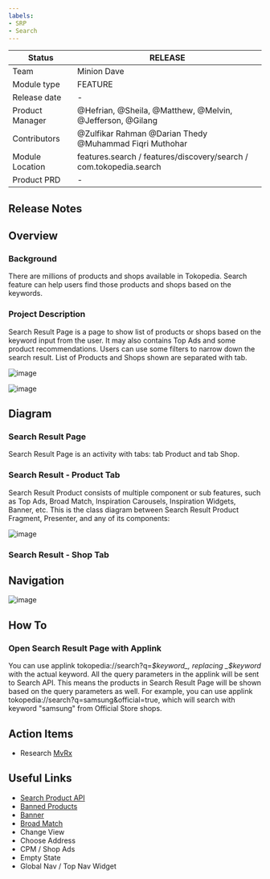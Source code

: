 ```yaml
---
labels:
- SRP
- Search
---
```

<!--left header table-->
| **Status** | <!--start status:Green-->RELEASE<!--end status--> |
| --- | --- |
| Team | Minion Dave |
| Module type | <!--start status:Yellow-->FEATURE<!--end status--> |
| Release date | - |
| Product Manager | @Hefrian, @Sheila, @Matthew, @Melvin, @Jefferson, @Gilang |
| Contributors | @Zulfikar Rahman @Darian Thedy @Muhammad Fiqri Muthohar |
| Module Location | features.search / features/discovery/search / com.tokopedia.search |
| Product PRD | - |

<!--toc-->
## Release Notes


## Overview

### Background
There are millions of products and shops available in Tokopedia. Search feature can help users find those products and shops based on the keywords.

### Project Description
Search Result Page is a page to show list of products or shops based on the keyword input from the user. It may also contains Top Ads and some product recommendations. Users can use some filters to narrow down the search result. List of Products and Shops shown are separated with tab.

![image](res/product_tab_description.png)

![image](res/shop_tab_description.png)

## Diagram

### Search Result Page
Search Result Page is an activity with tabs: tab Product and tab Shop.

<!-- insert SRP Diagram here -->

### Search Result - Product Tab
Search Result Product consists of multiple component or sub features, such as Top Ads, Broad Match, Inspiration Carousels, Inspiration Widgets, Banner, etc. This is the class diagram between Search Result Product Fragment, Presenter, and any of its components:

![image](res/product_diagram.png)

### Search Result - Shop Tab
<!-- insert SRP Shop Tab Diagram here -->

## Navigation
![image](res/navigation.png)

## How To

### Open Search Result Page with Applink
You can use applink tokopedia://search?q=_$keyword_, replacing _$keyword_ with the actual keyword. All the query parameters in the applink will be sent to Search API. This means the products in Search Result Page will be shown based on the query parameters as well. For example, you can use applink tokopedia://search?q=samsung&official=true, which will search with keyword "samsung" from Official Store shops.

## Action Items

- Research [MvRx](https://github.com/airbnb/mavericks)

## Useful Links
- [Search Product API](https://tokopedia.atlassian.net/wiki/spaces/SE/pages/354713601#API-SearchProduct-GQL)
- [Banned Products](https://tokopedia.atlassian.net/wiki/spaces/PA/pages/2065843034/Search+Result+Page+-+Banned+Products)
- [Banner](https://tokopedia.atlassian.net/wiki/spaces/PA/pages/2067141109/Search+Result+Page+-+Banner)
- [Broad Match](https://tokopedia.atlassian.net/wiki/spaces/PA/pages/2068155239/Search+Result+Page+-+Broad+Match)
- Change View
- Choose Address 
- CPM / Shop Ads 
- Empty State 
- Global Nav / Top Nav Widget
